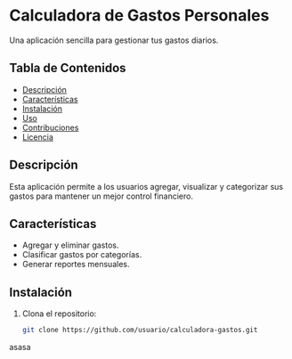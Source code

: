 # Calculadora de Gastos Personales
Una aplicación sencilla para gestionar tus gastos diarios.

## Tabla de Contenidos
- [Descripción](#descripción)
- [Características](#características)
- [Instalación](#instalación)
- [Uso](#uso)
- [Contribuciones](#contribuciones)
- [Licencia](#licencia)

## Descripción
Esta aplicación permite a los usuarios agregar, visualizar y categorizar sus gastos para mantener un mejor control financiero.

## Características
- Agregar y eliminar gastos.
- Clasificar gastos por categorías.
- Generar reportes mensuales.

## Instalación
1. Clona el repositorio:
   ```bash
   git clone https://github.com/usuario/calculadora-gastos.git
asasa
